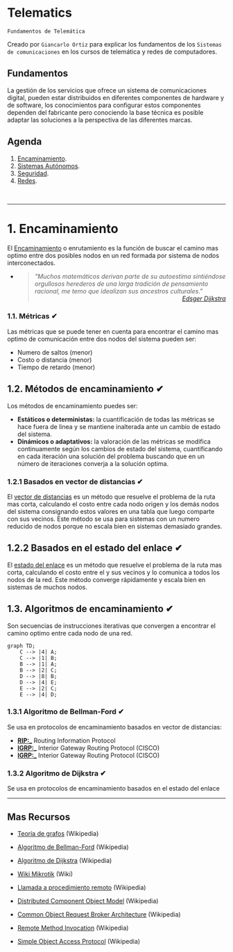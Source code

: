# Telematics
<p><code>Fundamentos de Telemática</code></p>
<p>Creado por <code>Giancarlo Ortiz</code> para explicar los fundamentos de los <code>Sistemas de comunicaciones</code> en los cursos de telemática y redes de computadores.</p>

## Fundamentos
La gestión de los servicios que ofrece un sistema de comunicaciones digital, pueden estar distribuidos en diferentes componentes de hardware y de software, los conocimientos para configurar estos componentes dependen del fabricante pero conociendo la base técnica es posible adaptar las soluciones a la perspectiva de las diferentes marcas. 

## Agenda
1. [Encaminamiento](#2-sistema-descentralizados).
1. [Sistemas Autónomos](#1-sistemas-centralizados).
1. [Seguridad](#3-seguridad).
1. [Redes](#3-redes).

<br>

---
# 1. Encaminamiento
El [Encaminamiento][1] o enrutamiento es la función de buscar el camino mas optimo entre dos posibles nodos en un red formada por sistema de nodos interconectados.

[1]:https://es.wikipedia.org/wiki/Encaminamiento

* ><i>"Muchos matemáticos derivan parte de su autoestima sintiéndose orgullosos herederos de una larga tradición de pensamiento racional, me temo que idealizan sus ancestros culturales."</i><br>
<cite style="display:block; text-align: right">[Edsger Dijkstra](https://es.wikipedia.org/wiki/Edsger_Dijkstra)</cite>

### 1.1. Métricas ✔
Las métricas que se puede tener en cuenta para encontrar el camino mas optimo de comunicación entre dos nodos del sistema pueden ser:
* Numero de saltos (menor)
* Costo o distancia (menor)
* Tiempo de retardo (menor)

## 1.2. Métodos de encaminamiento ✔
Los métodos de encaminamiento puedes ser:
* __Estáticos o deterministas:__ la cuantificación de todas las métricas se hace fuera de linea y se mantiene inalterada ante un cambio de estado del sistema.
* __Dinámicos o adaptativos:__ la valoración de las métricas se modifica continuamente según los cambios de estado del sistema, cuantificando en cada iteración una solución del problema buscando que en un número de iteraciones converja a la solución optima.

### 1.2.1 Basados en vector de distancias ✔
El [vector de distancias][121] es un método que resuelve el problema de la ruta mas corta, calculando el costo entre cada nodo origen y los demás nodos del sistema consignando estos valores en una tabla que luego comparte con sus vecinos. Este método se usa para sistemas con un numero reducido de nodos porque no escala bien en sistemas demasiado grandes.

[121]:https://es.wikipedia.org/wiki/Vector_de_distancias

## 1.2.2 Basados en el estado del enlace ✔
El [estado del enlace][122] es un método que resuelve el problema de la ruta mas corta, calculando el costo entre el y sus vecinos y lo comunica a todos los nodos de la red. Este método converge rápidamente y escala bien en sistemas de muchos nodos.

[122]:https://es.wikipedia.org/wiki/Estado_de_enlace

## 1.3. Algoritmos de encaminamiento ✔
Son secuencias de instrucciones iterativas que convergen a encontrar el camino optimo entre cada nodo de una red.

```mermaid
graph TD;
    C --> |4| A;
    C --> |1| B;  
    B --> |1| A;
    B --> |2| C;
    D --> |8| B;
    D --> |4| E;
    E --> |2| C;
    E --> |4| D;
```

### 1.3.1 Algoritmo de Bellman-Ford ✔
Se usa en protocolos de encaminamiento basados en vector de distancias:

* [__RIP:___][131_1] Routing Information Protocol
* [__IGRP:___][131_2] Interior Gateway Routing Protocol (CISCO)
* [__IGRP:___][131_3] Interior Gateway Routing Protocol (CISCO)

[131_1]:https://es.wikipedia.org/wiki/Routing_Information_Protocol
[131_2]:https://es.wikipedia.org/wiki/Interior_Gateway_Routing_Protocol
[131_3]:https://es.wikipedia.org/wiki/Enhanced_Interior_Gateway_Routing_Protocol

### 1.3.2 Algoritmo de Dijkstra ✔
Se usa en protocolos de encaminamiento basados en el estado del enlace


---
## Mas Recursos
- [Teoría de grafos](https://es.wikipedia.org/wiki/Teor%C3%ADa_de_grafos) (Wikipedia)
- [Algoritmo de Bellman-Ford](https://es.wikipedia.org/wiki/Algoritmo_de_Bellman-Ford) (Wikipedia)
- [Algoritmo de Dijkstra](https://es.wikipedia.org/wiki/Algoritmo_de_Dijkstra) (Wikipedia)



- [Wiki Mikrotik](https://wiki.mikrotik.com/wiki/Main_Page) (Wiki)
- [Llamada a procedimiento remoto](https://es.wikipedia.org/wiki/Llamada_a_procedimiento_remotos) (Wikipedia)
- [Distributed Component Object Model](https://es.wikipedia.org/wiki/Modelo_de_Objetos_de_Componentes_Distribuidos) (Wikipedia)
- [Common Object Request Broker Architecture](https://es.wikipedia.org/wiki/CORBA) (Wikipedia)
- [Remote Method Invocation](https://es.wikipedia.org/wiki/Java_Remote_Method_Invocation) (Wikipedia)
- [Simple Object Access Protocol](https://es.wikipedia.org/wiki/Simple_Object_Access_Protocol) (Wikipedia)